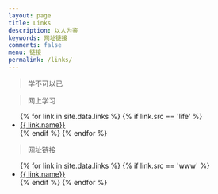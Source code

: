 ```yaml
---
layout: page
title: Links
description: 以人为鉴
keywords: 网址链接
comments: false 
menu: 链接
permalink: /links/
---
```


> 学不可以已

> 网上学习

<ul>
{% for link in site.data.links %}
  {% if link.src == 'life' %}
  <li><a href="{{ link.url }}" target="_blank">{{ link.name}}</a></li>
  {% endif %}
{% endfor %}
</ul>

> 网址链接

<ul>
{% for link in site.data.links %}
  {% if link.src == 'www' %}
  <li><a href="{{ link.url }}" target="_blank">{{ link.name}}</a></li>
  {% endif %}
{% endfor %}
</ul>
